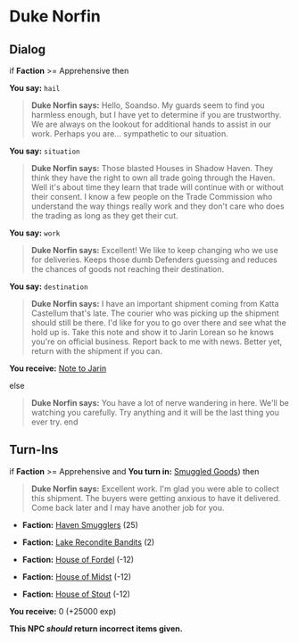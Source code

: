 # Duke Norfin


## Dialog

if **Faction** >= Apprehensive then


**You say:** `hail`




>**Duke Norfin says:** Hello, Soandso. My guards seem to find you harmless enough, but I have yet to determine if you are trustworthy. We are always on the lookout for additional hands to assist in our work. Perhaps you are... sympathetic to our situation.


**You say:** `situation`




>**Duke Norfin says:** Those blasted Houses in Shadow Haven. They think they have the right to own all trade going through the Haven. Well it's about time they learn that trade will continue with or without their consent. I know a few people on the Trade Commission who understand the way things really work and they don't care who does the trading as long as they get their cut.


**You say:** `work`




>**Duke Norfin says:** Excellent! We like to keep changing who we use for deliveries. Keeps those dumb Defenders guessing and reduces the chances of goods not reaching their destination.


**You say:** `destination`




>**Duke Norfin says:** I have an important shipment coming from Katta Castellum that's late. The courier who was picking up the shipment should still be there. I'd like for you to go over there and see what the hold up is. Take this note and show it to Jarin Lorean so he knows you're on official business. Report back to me with news. Better yet, return with the shipment if you can.



**You receive:**  [Note to Jarin](/item/19841)


else


>**Duke Norfin says:** You have a lot of nerve wandering in here. We'll be watching you carefully. Try anything and it will be the last thing you ever try.
end

## Turn-Ins





if **Faction** >= Apprehensive and  **You turn in:** [Smuggled Goods](/item/19840)) then


>**Duke Norfin says:** Excellent work. I'm glad you were able to collect this shipment. The buyers were getting anxious to have it delivered. Come back later and I may have another job for you.


* __Faction:__ [Haven Smugglers](/faction/1542) (25)


* __Faction:__ [Lake Recondite Bandits](/faction/1559) (2)


* __Faction:__ [House of Fordel](/faction/1510) (-12)


* __Faction:__ [House of Midst](/faction/1511) (-12)


* __Faction:__ [House of Stout](/faction/1512) (-12)


 **You receive:** 0 (+25000 exp)

**This NPC *should* return incorrect items given.**
